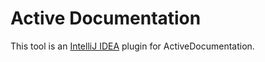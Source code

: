 # Active Documentation

This tool is an [IntelliJ IDEA](https://www.jetbrains.com/idea/) plugin for ActiveDocumentation.